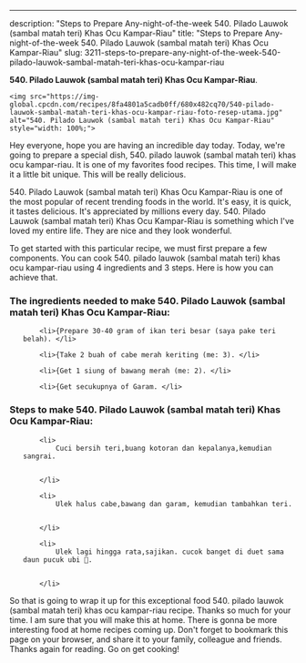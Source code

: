 ---
description: "Steps to Prepare Any-night-of-the-week 540. Pilado Lauwok (sambal matah teri) Khas Ocu Kampar-Riau"
title: "Steps to Prepare Any-night-of-the-week 540. Pilado Lauwok (sambal matah teri) Khas Ocu Kampar-Riau"
slug: 3211-steps-to-prepare-any-night-of-the-week-540-pilado-lauwok-sambal-matah-teri-khas-ocu-kampar-riau

<p>
	<strong>540. Pilado Lauwok (sambal matah teri) Khas Ocu Kampar-Riau</strong>. 
	
</p>
<p>
	
	<img src="https://img-global.cpcdn.com/recipes/8fa4801a5cadb0ff/680x482cq70/540-pilado-lauwok-sambal-matah-teri-khas-ocu-kampar-riau-foto-resep-utama.jpg" alt="540. Pilado Lauwok (sambal matah teri) Khas Ocu Kampar-Riau" style="width: 100%;">
	
	
</p>
<p>
	Hey everyone, hope you are having an incredible day today. Today, we're going to prepare a special dish, 540. pilado lauwok (sambal matah teri) khas ocu kampar-riau. It is one of my favorites food recipes. This time, I will make it a little bit unique. This will be really delicious.
</p>
	
<p>
	540. Pilado Lauwok (sambal matah teri) Khas Ocu Kampar-Riau is one of the most popular of recent trending foods in the world. It's easy, it is quick, it tastes delicious. It's appreciated by millions every day. 540. Pilado Lauwok (sambal matah teri) Khas Ocu Kampar-Riau is something which I've loved my entire life. They are nice and they look wonderful.
</p>
<p>
	
</p>

<p>
To get started with this particular recipe, we must first prepare a few components. You can cook 540. pilado lauwok (sambal matah teri) khas ocu kampar-riau using 4 ingredients and 3 steps. Here is how you can achieve that.
</p>

<h3>The ingredients needed to make 540. Pilado Lauwok (sambal matah teri) Khas Ocu Kampar-Riau:</h3>

<ol>
	
		<li>{Prepare 30-40 gram of ikan teri besar (saya pake teri belah). </li>
	
		<li>{Take 2 buah of cabe merah keriting (me: 3). </li>
	
		<li>{Get 1 siung of bawang merah (me: 2). </li>
	
		<li>{Get secukupnya of Garam. </li>
	
</ol>
<p>
	
</p>

<h3>Steps to make 540. Pilado Lauwok (sambal matah teri) Khas Ocu Kampar-Riau:</h3>

<ol>
	
		<li>
			Cuci bersih teri,buang kotoran dan kepalanya,kemudian sangrai.
			
			
		</li>
	
		<li>
			Ulek halus cabe,bawang dan garam, kemudian tambahkan teri.
			
			
		</li>
	
		<li>
			Ulek lagi hingga rata,sajikan. cucok banget di duet sama daun pucuk ubi 🤤.
			
			
		</li>
	
</ol>

<p>
	
</p>

<p>
	So that is going to wrap it up for this exceptional food 540. pilado lauwok (sambal matah teri) khas ocu kampar-riau recipe. Thanks so much for your time. I am sure that you will make this at home. There is gonna be more interesting food at home recipes coming up. Don't forget to bookmark this page on your browser, and share it to your family, colleague and friends. Thanks again for reading. Go on get cooking!
</p>
